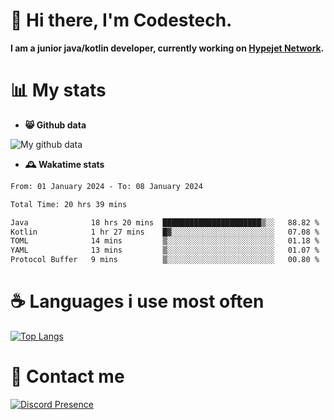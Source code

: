 # 👋 Hi there, I'm Codestech.
**I am a junior java/kotlin developer, currently working on [Hypejet Network](https://github.com/Hypejet).**

# 📊 My stats
- **😸 Github data**

![My github data](https://github-readme-stats.vercel.app/api?username=Codestech1&count_private=true&include_all_commits=true&theme=codeSTACKr)

- **🕰️ Wakatime stats**
<!--START_SECTION:waka-->

```txt
From: 01 January 2024 - To: 08 January 2024

Total Time: 20 hrs 39 mins

Java              18 hrs 20 mins  ██████████████████████▒░░   88.82 %
Kotlin            1 hr 27 mins    █▓░░░░░░░░░░░░░░░░░░░░░░░   07.08 %
TOML              14 mins         ▒░░░░░░░░░░░░░░░░░░░░░░░░   01.18 %
YAML              13 mins         ▒░░░░░░░░░░░░░░░░░░░░░░░░   01.07 %
Protocol Buffer   9 mins          ▒░░░░░░░░░░░░░░░░░░░░░░░░   00.80 %
```

<!--END_SECTION:waka-->

# ☕ Languages i use most often
[![Top Langs](https://github-readme-stats.vercel.app/api/top-langs/?username=Codestech1&layout=compact&langs_count=8&exclude_repo=window5000.github.io&theme=codeSTACKr)](https://github.com/anuraghazra/github-readme-stats)

# 💬 Contact me
[![Discord Presence](https://lanyard.cnrad.dev/api/650718742157852740)](https://discord.com/users/650718742157852740)
</br>
